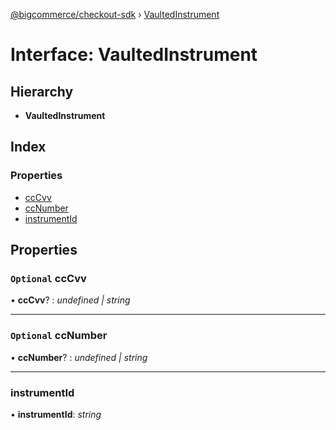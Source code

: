[@bigcommerce/checkout-sdk](../README.md) › [VaultedInstrument](vaultedinstrument.md)

# Interface: VaultedInstrument

## Hierarchy

* **VaultedInstrument**

## Index

### Properties

* [ccCvv](vaultedinstrument.md#optional-cccvv)
* [ccNumber](vaultedinstrument.md#optional-ccnumber)
* [instrumentId](vaultedinstrument.md#instrumentid)

## Properties

### `Optional` ccCvv

• **ccCvv**? : *undefined | string*

___

### `Optional` ccNumber

• **ccNumber**? : *undefined | string*

___

###  instrumentId

• **instrumentId**: *string*
